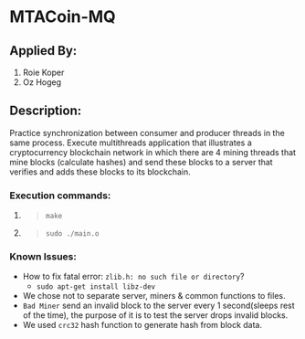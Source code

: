 # MTACoin-MQ

## Applied By:
1. Roie Koper
2. Oz Hogeg

## Description:
Practice synchronization between consumer and producer threads in the same process.
Execute multithreads application that illustrates a cryptocurrency blockchain network in which there are 4 mining threads that mine blocks (calculate hashes) and send these blocks to a server that verifies and adds these blocks to its blockchain.


### Execution commands:
1. > `make`

2. > `sudo ./main.o`

### Known Issues:
- How to fix fatal error: `zlib.h: no such file or directory`?
    - `sudo apt-get install libz-dev`
- We chose not to separate server, miners & common functions to files.
- `Bad Miner` send an invalid block to the server every 1 second(sleeps rest of the time), the purpose of it is to test the server drops invalid blocks.
- We used `crc32` hash function to generate hash from block data.
